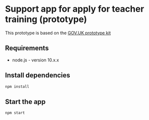 # Support app for apply for teacher training (prototype)

This prototype is based on the [GOV.UK prototype kit](https://github.com/alphagov/govuk-prototype-kit)

## Requirements

* node.js - version 10.x.x

## Install dependencies

```sh
npm install
```

## Start the app

```sh
npm start
```
